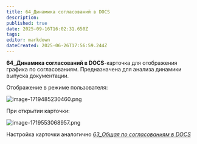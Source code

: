 ```yaml
---
title: 64_Динамика согласований в DOCS
description: 
published: true
date: 2025-09-16T16:02:31.650Z
tags: 
editor: markdown
dateCreated: 2025-06-26T17:56:59.244Z
---
```


**64\_Динамика согласований в DOCS**\-карточка для отображения графика по согласованиям. Предназначена для анализа динамики выпуска документации.

Отображение в режиме пользователя:

![image-1719485230460.png](https://lh7-rt.googleusercontent.com/docsz/AD_4nXfp50EivqcLaKIj1u9sBpEaweRn5yzxjOkDYTvnUnVxbBXJ11d447MrAsMMtuW2tDQd6LZ1ubJoYSkacoG6WESh3Hbht2VUsAlwbjd1ADSqhiBPXiVHjt5iR-any3l45DN6eL8r4TT-sZ-pEqIwFw?key=5yZFZbqVJks6EKZ_GvgPNQ)

При открытии карточки:

![image-1719553068957.png](https://lh7-rt.googleusercontent.com/docsz/AD_4nXds3PV50KpqtjXLXGFp6r5Je0lKBm23xxnmgxmf2aOUJ5LJahwJYbP2w-3ZL4SYEdLg3kdoQb6qSe_8HGtdx0xSqHGv4rmvAShPWwmKumWJ8E0ZhrMmfWe3Tk-Z30UxAC72wxUupDMCeHvMC1q2tw?key=5yZFZbqVJks6EKZ_GvgPNQ)

Настройка карточки аналогично [_63\_Общая по согласованиям в DOCS_](https://wiki.sgnl.pro/app/page/1mqmeZy1_TMny-aghP_TU_QJnTdNrVeCBYR1wgnIhD_I)